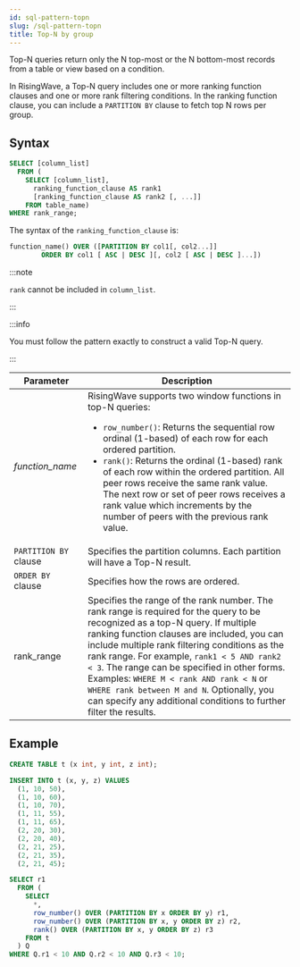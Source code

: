 ```yaml
---
id: sql-pattern-topn
slug: /sql-pattern-topn
title: Top-N by group
---
```


Top-N queries return only the N top-most or the N bottom-most records from a table or view based on a condition.

In RisingWave, a Top-N query includes one or more ranking function clauses and one or more rank filtering conditions. In the ranking function clause, you can include a `PARTITION BY` clause to fetch top N rows per group.

## Syntax

```sql
SELECT [column_list] 
  FROM (
    SELECT [column_list], 
      ranking_function_clause AS rank1
      [ranking_function_clause AS rank2 [, ...]]
    FROM table_name)
WHERE rank_range;
```

The syntax of the `ranking_function_clause` is:

```sql
function_name() OVER ([PARTITION BY col1[, col2...]] 
        ORDER BY col1 [ ASC | DESC ][, col2 [ ASC | DESC ]...])
```

:::note

`rank` cannot be included in `column_list`.

:::

:::info

You must follow the pattern exactly to construct a valid Top-N query.

:::

|Parameter|Description|
|---|---|
|*function_name*| RisingWave supports two window functions in top-N queries: <ul><li>`row_number()`: Returns the sequential row ordinal (1-based) of each row for each ordered partition.</li><li>`rank()`: Returns the ordinal (1-based) rank of each row within the ordered partition. All peer rows receive the same rank value. The next row or set of peer rows receives a rank value which increments by the number of peers with the previous rank value.</li></ul>|
|`PARTITION BY` clause |Specifies the partition columns. Each partition will have a Top-N result.|
|`ORDER BY` clause|Specifies how the rows are ordered.|
|rank_range|Specifies the range of the rank number. The rank range is required for the query to be recognized as a top-N query. If multiple ranking function clauses are included, you can include multiple rank filtering conditions as the rank range. For example, `rank1 < 5 AND rank2 < 3`. The range can be specified in other forms. <br />Examples: `WHERE M < rank AND rank < N` or `WHERE rank between M and N`. Optionally, you can specify any additional conditions to further filter the results. |

## Example

```sql title="Create a table"
CREATE TABLE t (x int, y int, z int);
```

```sql title="Insert data"
INSERT INTO t (x, y, z) VALUES
  (1, 10, 50),
  (1, 10, 60),
  (1, 10, 70),
  (1, 11, 55),
  (1, 11, 65),
  (2, 20, 30),
  (2, 20, 40),
  (2, 21, 25),
  (2, 21, 35),
  (2, 21, 45);
```

```sql title="Run a top-N query"
SELECT r1
  FROM (
    SELECT
      *,
      row_number() OVER (PARTITION BY x ORDER BY y) r1,
      row_number() OVER (PARTITION BY x, y ORDER BY z) r2,
      rank() OVER (PARTITION BY x, y ORDER BY z) r3
    FROM t
  ) Q
WHERE Q.r1 < 10 AND Q.r2 < 10 AND Q.r3 < 10;
```
